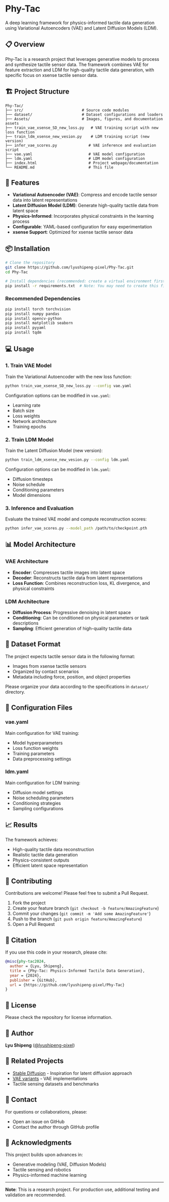 # Phy-Tac

A deep learning framework for physics-informed tactile data generation using Variational Autoencoders (VAE) and Latent Diffusion Models (LDM).

## 📋 Overview

Phy-Tac is a research project that leverages generative models to process and synthesize tactile sensor data. The framework combines VAE for feature extraction and LDM for high-quality tactile data generation, with specific focus on xsense tactile sensor data.

## 🏗️ Project Structure

```
Phy-Tac/
├── src/                          # Source code modules
├── dataset/                      # Dataset configurations and loaders
├── Assets/                       # Images, figures, and documentation assets
├── train_vae_xsense_SD_new_loss.py   # VAE training script with new loss function
├── train_ldm_xsense_new_vesion.py    # LDM training script (new version)
├── infer_vae_scores.py              # VAE inference and evaluation script
├── vae.yaml                         # VAE model configuration
├── ldm.yaml                         # LDM model configuration
├── index.html                       # Project webpage/documentation
└── README.md                        # This file
```

## 🚀 Features

- **Variational Autoencoder (VAE)**: Compress and encode tactile sensor data into latent representations
- **Latent Diffusion Model (LDM)**: Generate high-quality tactile data from latent space
- **Physics-Informed**: Incorporates physical constraints in the learning process
- **Configurable**: YAML-based configuration for easy experimentation
- **xsense Support**: Optimized for xsense tactile sensor data

## 📦 Installation

```bash
# Clone the repository
git clone https://github.com/lyushipeng-pixel/Phy-Tac.git
cd Phy-Tac

# Install dependencies (recommended: create a virtual environment first)
pip install -r requirements.txt  # Note: You may need to create this file
```

### Recommended Dependencies

```bash
pip install torch torchvision
pip install numpy pandas
pip install opencv-python
pip install matplotlib seaborn
pip install pyyaml
pip install tqdm
```

## 💻 Usage

### 1. Train VAE Model

Train the Variational Autoencoder with the new loss function:

```bash
python train_vae_xsense_SD_new_loss.py --config vae.yaml
```

Configuration options can be modified in `vae.yaml`:
- Learning rate
- Batch size
- Loss weights
- Network architecture
- Training epochs

### 2. Train LDM Model

Train the Latent Diffusion Model (new version):

```bash
python train_ldm_xsense_new_vesion.py --config ldm.yaml
```

Configuration options can be modified in `ldm.yaml`:
- Diffusion timesteps
- Noise schedule
- Conditioning parameters
- Model dimensions

### 3. Inference and Evaluation

Evaluate the trained VAE model and compute reconstruction scores:

```bash
python infer_vae_scores.py --model_path /path/to/checkpoint.pth
```

## 📊 Model Architecture

### VAE Architecture
- **Encoder**: Compresses tactile images into latent space
- **Decoder**: Reconstructs tactile data from latent representations
- **Loss Function**: Combines reconstruction loss, KL divergence, and physical constraints

### LDM Architecture
- **Diffusion Process**: Progressive denoising in latent space
- **Conditioning**: Can be conditioned on physical parameters or task descriptions
- **Sampling**: Efficient generation of high-quality tactile data

## 📁 Dataset Format

The project expects tactile sensor data in the following format:
- Images from xsense tactile sensors
- Organized by contact scenarios
- Metadata including force, position, and object properties

Please organize your data according to the specifications in `dataset/` directory.

## 🔧 Configuration Files

### vae.yaml
Main configuration for VAE training:
- Model hyperparameters
- Loss function weights
- Training parameters
- Data preprocessing settings

### ldm.yaml
Main configuration for LDM training:
- Diffusion model settings
- Noise scheduling parameters
- Conditioning strategies
- Sampling configurations

## 📈 Results

The framework achieves:
- High-quality tactile data reconstruction
- Realistic tactile data generation
- Physics-consistent outputs
- Efficient latent space representation

## 🤝 Contributing

Contributions are welcome! Please feel free to submit a Pull Request.

1. Fork the project
2. Create your feature branch (`git checkout -b feature/AmazingFeature`)
3. Commit your changes (`git commit -m 'Add some AmazingFeature'`)
4. Push to the branch (`git push origin feature/AmazingFeature`)
5. Open a Pull Request

## 📝 Citation

If you use this code in your research, please cite:

```bibtex
@misc{phy-tac2024,
  author = {Lyu, Shipeng},
  title = {Phy-Tac: Physics-Informed Tactile Data Generation},
  year = {2024},
  publisher = {GitHub},
  url = {https://github.com/lyushipeng-pixel/Phy-Tac}
}
```

## 📄 License

Please check the repository for license information.

## 👤 Author

**Lyu Shipeng** ([@lyushipeng-pixel](https://github.com/lyushipeng-pixel))

## 🔗 Related Projects

- [Stable Diffusion](https://github.com/CompVis/stable-diffusion) - Inspiration for latent diffusion approach
- [VAE variants](https://github.com/AntixK/PyTorch-VAE) - VAE implementations
- Tactile sensing datasets and benchmarks

## 📮 Contact

For questions or collaborations, please:
- Open an issue on GitHub
- Contact the author through GitHub profile

## 🙏 Acknowledgments

This project builds upon advances in:
- Generative modeling (VAE, Diffusion Models)
- Tactile sensing and robotics
- Physics-informed machine learning

---

**Note**: This is a research project. For production use, additional testing and validation are recommended.

